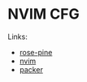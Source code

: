 # NVIM CFG



Links:
- [rose-pine](https://github.com/rose-pine/neovim)
- [nvim](https://github.com/neovim/neovim)
- [packer](https://github.com/wbthomason/packer.nvim)

